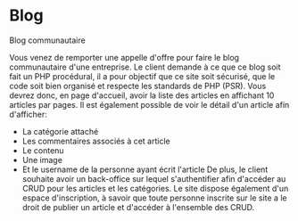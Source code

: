 # Blog
Blog communautaire


Vous venez de remporter une appelle d'offre pour faire le blog communautaire d'une entreprise.
Le client demande à ce que ce blog soit fait un PHP procédural, il a pour objectif que ce site soit sécurisé, que le code soit bien organisé et respecte les standards de PHP (PSR).
Vous devrez donc, en page d'accueil, avoir la liste des articles en affichant 10 articles par pages.
Il est également possible de voir le détail d'un article afin d'afficher:
* La catégorie attaché
* Les commentaires associés à cet article
* Le contenu
* Une image
* Et le username de la personne ayant écrit l'article
De plus, le client souhaite avoir un back-office sur lequel s'authentifier afin d'accéder au CRUD pour les articles et les catégories.
Le site dispose également d'un espace d'inscription, à savoir que toute personne inscrite sur le site a le droit de publier un article et d'accéder à l'ensemble des CRUD.
